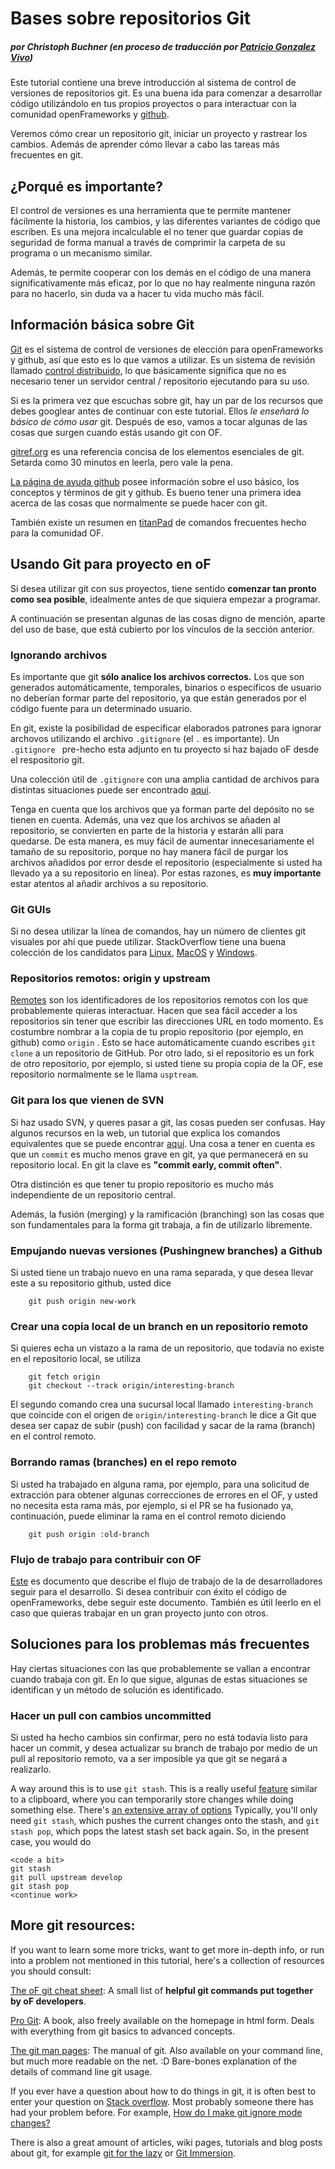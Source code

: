 # Bases sobre repositorios Git
##### por Christoph Buchner (en proceso de traducción por [Patricio Gonzalez Vivo](http://www.patriciogonzalezvivo.com))

Este tutorial contiene una breve introducción al sistema de control de versiones de repositorios git. Es una buena ida para comenzar a desarrollar código utilizándolo en tus propios proyectos o para interactuar con la comunidad openFrameworks y [github](www.github.com).

Veremos cómo crear un repositorio git, iniciar un proyecto y rastrear los cambios. Además de aprender cómo llevar a cabo las tareas más frecuentes en git.

## ¿Porqué es importante?

El control de versiones es una herramienta que te permite mantener fácilmente la historia, los cambios, y las diferentes variantes de código que escriben.
Es una mejora incalculable el no tener que guardar copias de seguridad de forma manual a través de comprimir la carpeta de su programa o un mecanismo similar.

Además, te permite cooperar con los demás en el código de una manera significativamente más eficaz, por lo que no hay realmente ninguna razón para no hacerlo, sin duda va a hacer tu vida mucho más fácil.

## Información básica sobre Git

[Git](http://en.wikipedia.org/wiki/Git_%28software%29) es el sistema de control de versiones de elección para openFrameworks y github, así que esto es lo que vamos a utilizar.
Es un sistema de revisión llamado [control distribuido](http://en.wikipedia.org/wiki/Distributed_revision_control), lo que básicamente significa que no es necesario tener un servidor central / repositorio ejecutando para su uso.

Si es la primera vez que escuchas sobre git, hay un par de los recursos que debes googlear antes de continuar con este tutorial. Ellos *le enseñará lo básico de cómo usar* git. Después de eso, vamos a tocar algunas de las cosas que surgen cuando estás usando git con OF.

[gitref.org](http://gitref.org/) es una referencia concisa de los elementos esenciales de git. Setarda como 30 minutos en leerla, pero vale la pena.

[La página de ayuda github](http://help.github.com/) posee información sobre el uso básico, los conceptos y términos de git y github. Es bueno tener una primera idea acerca de las cosas que normalmente se puede hacer con git.

También existe un resumen en [titanPad](http://piratepad.net/ofgitcheatsheet) de comandos frecuentes hecho para la comunidad OF.

## Usando Git para proyecto en oF

Si desea utilizar git con sus proyectos, tiene sentido **comenzar tan pronto como sea posible**, idealmente antes de que siquiera empezar a programar.

A continuación se presentan algunas de las cosas digno de mención, aparte del uso de base, que está cubierto por los vínculos de la sección anterior.

	
### Ignorando archivos
Es importante que git **sólo analice los archivos correctos.**
Los que son generados automáticamente, temporales, binarios o específicos de usuario no deberían formar parte del repositorio, ya que están generados por el código fuente para un determinado usuario.

En git, existe la posibilidad de especificar elaborados patrones para ignorar archovos utilizando el archivo `.gitignore` (el `.` es importante).
Un `.gitignore ` pre-hecho esta adjunto en tu proyecto si haz bajado oF desde el respositorio git.

Una colección útil de `.gitignore` con una amplia cantidad de archivos para distintas situaciones puede ser encontrado [aquí](https://github.com/github/gitignore).

Tenga en cuenta que los archivos que ya forman parte del depósito no se tienen en cuenta.
Además, una vez que los archivos se añaden al repositorio, se convierten en parte de la historia y estarán allí para quedarse. De esta manera, es muy fácil de aumentar innecesariamente el tamaño de su repositorio, porque no hay manera fácil de purgar los archivos añadidos por error desde el repositorio (especialmente si usted ha llevado ya a su repositorio en línea).
Por estas razones, es **muy importante** estar atentos al añadir archivos a su repositorio.

### Git GUIs
Si no desea utilizar la línea de comandos, hay un número de clientes git visuales por ahí que puede utilizar.
StackOverflow tiene una buena colección de los candidatos para [Linux](http://stackoverflow.com/q/2141611/599884), [MacOS](http://stackoverflow.com/questions/455698/best-visual-client-for-git-on-mac-os-x) y [Windows](http://stackoverflow.com/questions/157476/what-guis-exist-for-git-on-windows).

### Repositorios remotos: origin y upstream
[Remotes](http://gitref.org/remotes/) son los identificadores de los repositorios remotos con los que probablemente quieras interactuar.
Hacen que sea fácil acceder a los repositorios sin tener que escribir las direcciones URL en todo momento.
Es costumbre nombrar a la copia de tu propio repositorio (por ejemplo, en github) como `origin` . Esto se hace automáticamente cuando escribes `git clone` a un repositorio de GitHub.
Por otro lado, si el repositorio es un fork de otro repositorio, por ejemplo, si usted tiene su propia copia de la OF, ese repositorio normalmente se le llama `usptream`.

### Git para los que vienen de SVN
Si haz usado SVN, y queres pasar a git, las cosas pueden ser confusas. Hay algunos recursos en la web, un tutorial que explica los comandos equivalentes que se puede encontrar [aquí](http://git.or.cz/course/svn.html).
Una cosa a tener en cuenta es que un `commit` es mucho menos grave en git, ya que permanecerá en su repositorio local. En git la clave es  **"commit early, commit often"**.

Otra distinción es que tener tu propio repositorio es mucho más independiente de un repositorio central.

Además, la fusión (merging) y la ramificación (branching) son las cosas que son fundamentales para la forma git trabaja, a fin de utilizarlo libremente.

### Empujando nuevas versiones (Pushingnew branches) a Github
Si usted tiene un trabajo nuevo en una rama separada, y que desea llevar este a su repositorio github, usted dice

```
	git push origin new-work
```
	
### Crear una copia local de un branch en un repositorio remoto 

Si quieres echa un vistazo a la rama de un repositorio, que todavía no existe en el repositorio local, se utiliza

```
	git fetch origin
	git checkout --track origin/interesting-branch
```

El segundo comando crea una sucursal local llamado `interesting-branch` que coincide con el origen de `origin/interesting-branch` le dice a Git que desea ser capaz de subir (push) con facilidad y sacar de la rama (branch) en el control remoto.

### Borrando ramas (branches) en el repo remoto 
Si usted ha trabajado en alguna rama, por ejemplo, para una solicitud de extracción para obtener algunas correcciones de errores en el OF, y usted no necesita esta rama más, por ejemplo, si el PR se ha fusionado ya, continuación, puede eliminar la rama en el control remoto diciendo

```
	git push origin :old-branch
```

### Flujo de trabajo para contribuir con OF 
[Este](https://github.com/openframeworks/openFrameworks/wiki/openFrameworks-git-workflow) es documento que describe el flujo de trabajo de la de desarrolladores seguir para el desarrollo.
Si desea contribuir con éxito el código de openFrameworks, debe seguir este documento.
También es útil leerlo en el caso que quieras trabajar en un gran proyecto junto con otros.


## Soluciones para los problemas más frecuentes 

Hay ciertas situaciones con las que probablemente se vallan a encontrar cuando trabaja con git.
En lo que sigue, algunas de estas situaciones se identifican y un método de solución es identificado.


### Hacer un pull con cambios uncommitted

Si usted ha hecho cambios sin confirmar, pero no está todavía listo para hacer un commit, y desea actualizar su branch de trabajo por medio de un pull al repositorio remoto, va a ser imposible ya que git se negará a realizarlo.

A way around this is to use `git stash`.
This is a really useful [feature](http://gitready.com/beginner/2009/01/10/stashing-your-changes.html) similar to a clipboard, where you can temporarily store changes while doing something else.
There's [an extensive array of options](http://linux.die.net/man/1/git-stash)
Typically, you'll only need `git stash`, which pushes the current changes onto the stash, and `git stash pop`, which pops the latest stash set back again.
So, in the present case, you would do

	<code a bit>
	git stash
	git pull upstream develop
	git stash pop
	<continue work>

## More git resources:

If you want to learn some more tricks, want to get more in-depth info, or run into a problem not mentioned in this tutorial, here's a collection of resources you should consult:

[The oF git cheat sheet](http://piratepad.net/ofgitcheatsheet): A small list of **helpful git commands put together by oF developers**.

[Pro Git](http://progit.org/): A book, also freely available on the homepage in html form. Deals with everything from git basics to advanced concepts.

[The git man pages](http://www.kernel.org/pub/software/scm/git/docs/): The manual of git. Also available on your command line, but much more readable on the net. :D Bare-bones explanation of the details of command line git usage.

If you ever have a question about how to do things in git, it is often best to enter your question on [Stack overflow](http://www.stackoverflow.com). Most probably someone there has had your problem before. For example, [How do I make git ignore mode changes?](http://stackoverflow.com/search?q=How+do+I+make+git+ignore+mode+changes)

There is also a great amount of articles, wiki pages, tutorials and blog posts about git, for example [git for the lazy](http://spheredev.org/wiki/Git_for_the_lazy) or [Git Immersion](http://library.edgecase.com/git_immersion/index.html).

